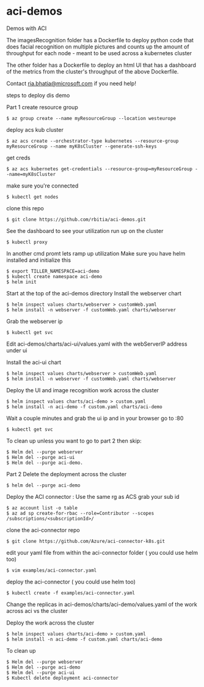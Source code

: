 # aci-demos
Demos with ACI


The imagesRecognition folder has a Dockerfile to deploy python code that does facial recognition on multiple pictures and counts up the amount of throughput for each node - meant to be used across a kubernetes cluster

The other folder has a Dockerfile to deploy an html UI that has a dashboard of the metrics from the cluster's throughput of the above Dockerfile.

Contact ria.bhatia@microsoft.com if you need help!



steps to deploy dis demo

Part 1
create resource group
```
$ az group create --name myResourceGroup --location westeurope
```

deploy acs kub cluster
```
$ az acs create --orchestrator-type kubernetes --resource-group myResourceGroup --name myK8sCluster --generate-ssh-keys
```

get creds
```
$ az acs kubernetes get-credentials --resource-group=myResourceGroup --name=myK8sCluster
```

make sure you're connected
```
$ kubectl get nodes
```

clone this repo
```
$ git clone https://github.com/rbitia/aci-demos.git
```

See the dashboard to see your utilization run up on the cluster
```
$ kubectl proxy
```

In another cmd promt lets ramp up utilization
Make sure you have helm installed and initialize this
```
$ export TILLER_NAMESPACE=aci-demo
$ kubectl create namespace aci-demo
$ helm init
```

Start at the top of the aci-demos directory
Install the webserver chart
```
$ helm inspect values charts/webserver > customWeb.yaml
$ helm install -n webserver -f customWeb.yaml charts/webserver
```

Grab the webserver ip
```
$ kubectl get svc
```

Edit  aci-demos/charts/aci-ui/values.yaml with the webServerIP address under ui

Install the aci-ui chart
```
$ helm inspect values charts/webserver > customWeb.yaml
$ helm install -n webserver -f customWeb.yaml charts/webserver
```


Deploy the UI and image recognition work across the cluster
```
$ helm inspect values charts/aci-demo > custom.yaml
$ helm install -n aci-demo -f custom.yaml charts/aci-demo
```

Wait a couple minutes and grab the ui ip and in your browser go to <ui ip>:80
```
$ kubectl get svc
```


To clean up unless you want to go to part 2 then skip:
```
$ Helm del --purge webserver
$ Helm del --purge aci-ui
$ Helm del --purge aci-demo.
```

Part 2
Delete the deployment across the cluster
```
$ helm del --purge aci-demo
```

Deploy the ACI connector :
Use the same rg as ACS
grab your sub id
```
$ az account list -o table
$ az ad sp create-for-rbac --role=Contributor --scopes /subscriptions/<subscriptionId>/
```
clone the aci-connector repo
```
$ git clone https://github.com/Azure/aci-connector-k8s.git
```

edit your yaml file from within the aci-connector folder ( you could use helm too)
```
$ vim examples/aci-connector.yaml
```

deploy the aci-connector ( you could use helm too)
```
$ kubectl create -f examples/aci-connector.yaml
```


Change the replicas in aci-demos/charts/aci-demo/values.yaml of the work across aci vs the cluster

Deploy the work across the cluster
```
$ helm inspect values charts/aci-demo > custom.yaml
$ helm install -n aci-demo -f custom.yaml charts/aci-demo
```


To clean up
```
$ Helm del --purge webserver
$ Helm del --purge aci-demo
$ Helm del --purge aci-ui
$ Kubectl delete deployment aci-connector
```

